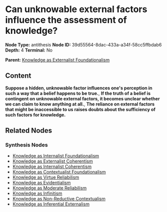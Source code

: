 # Can unknowable external factors influence the assessment of knowledge?

**Node Type:** antithesis
**Node ID:** 39d55564-8dac-433a-a34f-58cc5ffbdab6
**Depth:** 4
**Terminal:** No

**Parent:** [Knowledge as Externalist Foundationalism](knowledge-as-externalist-foundationalism-synthesis-6d987ad6-fa1f-4fd8-9fc1-9aa8e5b9bbe2.md)

## Content

**Suppose a hidden, unknowable factor influences one's perception in such a way that a belief happens to be true.**, **If the truth of a belief is contingent on unknowable external factors, it becomes unclear whether we can claim to know anything at all.**, **The reliance on external factors that might be inaccessible to us raises doubts about the sufficiency of such factors for knowledge.**

## Related Nodes

### Synthesis Nodes

- [Knowledge as Internalist Foundationalism](knowledge-as-internalist-foundationalism-synthesis-238ce309-85e8-4387-a649-f66ef61e75af.md)
- [Knowledge as Externalist Coherentism](knowledge-as-externalist-coherentism-synthesis-c18a7c05-f8cc-4fa6-9244-abaf924a8b72.md)
- [Knowledge as Internalist Coherentism](knowledge-as-internalist-coherentism-synthesis-a0a24d13-6806-4309-9720-bad067d9a0f9.md)
- [Knowledge as Contextualist Foundationalism](knowledge-as-contextualist-foundationalism-synthesis-8d4a0455-b51d-45b0-9b3b-eccf7835142b.md)
- [Knowledge as Virtue Reliabilism](knowledge-as-virtue-reliabilism-synthesis-3a91524d-096c-4a5d-996e-da70737ecb27.md)
- [Knowledge as Evidentialism](knowledge-as-evidentialism-synthesis-0be05ee6-561e-467c-b98a-443c88123651.md)
- [Knowledge as Moderate Reliabilism](knowledge-as-moderate-reliabilism-synthesis-06964998-bee3-438f-93f8-60534d7a0a8d.md)
- [Knowledge as Infinitism](knowledge-as-infinitism-synthesis-c0917637-d0c2-4a38-89db-ae0f4014310b.md)
- [Knowledge as Non-Reductive Contextualism](knowledge-as-non-reductive-contextualism-synthesis-aa03b2f3-2a46-4739-bf2a-9492146f8ee8.md)
- [Knowledge as Inferential Externalism](knowledge-as-inferential-externalism-synthesis-e8b1bdf1-6832-473a-94bf-072d9b4eeeb3.md)
